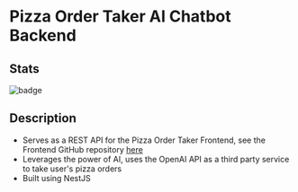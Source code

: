 # Pizza Order Taker AI Chatbot Backend

## Stats

![badge](https://img.shields.io/badge/Project%20Status-In%20Progress-orange)

## Description

- Serves as a REST API for the Pizza Order Taker Frontend, see the Frontend GitHub repository [here](https://github.com/salimdellali/pizza-order-taker-frontend)
- Leverages the power of AI, uses the OpenAI API as a third party service to take user's pizza orders
- Built using NestJS
